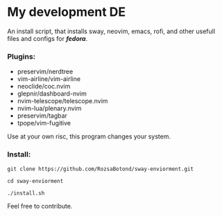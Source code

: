 # My development DE
An install script, that installs sway, neovim, emacs, rofi, and other usefull files and configs for ***fedora***.

### Plugins:
- preservim/nerdtree
- vim-airline/vim-airline
- neoclide/coc.nvim
- glepnir/dashboard-nvim
- nvim-telescope/telescope.nvim
- nvim-lua/plenary.nvim
- preservim/tagbar
- tpope/vim-fugitive

Use at your own risc, this program changes your system.

### Install:

```
git clone https://github.com/RozsaBotond/sway-enviorment.git

cd sway-enviorment

./install.sh
```

Feel free to contribute.
